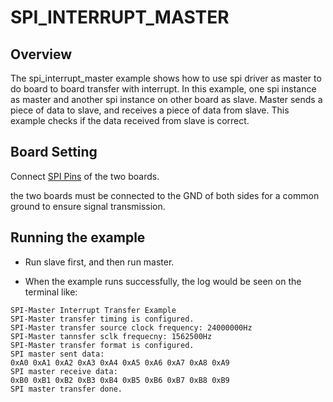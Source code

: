 # SPI_INTERRUPT_MASTER

## Overview

The spi_interrupt_master example shows how to use spi driver as master to do board to board transfer with interrupt.
In this example, one spi instance as master and another spi instance on other board as slave. Master sends a piece of data to slave, and receives a piece of data from slave. This example checks if the data received from slave is correct.

## Board Setting

Connect [SPI Pins](lab_board_app_spi_pin) of the two boards.

the two boards must be connected to the GND of both sides for a common ground to ensure signal transmission.


## Running the example

- Run slave first, and then run master.

- When the example runs successfully, the log would be seen on the terminal like:
```console
SPI-Master Interrupt Transfer Example
SPI-Master transfer timing is configured.
SPI-Master transfer source clock frequency: 24000000Hz
SPI-Master tannsfer sclk frequecny: 1562500Hz
SPI-Master transfer format is configured.
SPI master sent data:
0xA0 0xA1 0xA2 0xA3 0xA4 0xA5 0xA6 0xA7 0xA8 0xA9
SPI master receive data:
0xB0 0xB1 0xB2 0xB3 0xB4 0xB5 0xB6 0xB7 0xB8 0xB9
SPI master transfer done.
```

